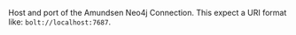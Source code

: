 Host and port of the Amundsen Neo4j Connection. This expect a URI format like: `bolt://localhost:7687`.